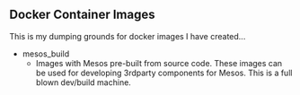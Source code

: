 ## Docker Container Images

This is my dumping grounds for docker images I have created...
* mesos_build
  - Images with Mesos pre-built from source code. These images can be used for developing 3rdparty components for Mesos. This is a full blown dev/build machine.
